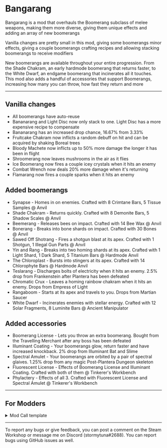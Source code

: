 # Bangarang

Bangarang is a mod that overhauls the Boomerang subclass of melee weapons, making them more diverse, giving them unique effects and adding an array of new boomerangs

Vanilla changes are pretty small in this mod, giving some boomerangs minor effects, giving a couple boomerangs crafting recipes and allowing stacking boomerangs to receive modifiers

New boomerangs are available throughout your entire progression. From the Shade Chakram, an early hardmode boomerang that returns faster, to the White Dwarf, an endgame boomerang that incinerates all it touches. This mod also adds a handful of accessories that support Boomerangs, increasing how many you can throw, how fast they return and more

***

## **Vanilla changes**

* All boomerangs have auto-reuse
* Bananarang and Light Disc now only stack to one. Light Disc has a more expensive recipe to compensate
* Bananarang has an increased drop chance, 16.67% from 3.33%
* Fruitcake Chakram now inflicts a random debuff on hit and can be acquired by shaking Boreal trees
* Bloody Machete now inflicts up to 50% more damage the longer it has been in flight
* Shroomerang now leaves mushrooms in the air as it flies
* Ice Boomerang now fires a couple icey crystals when it hits an enemy
* Combat Wrench now deals 20% more damage when it's returning
* Flamarang now fires a couple sparks when it hits an enemy

## **Added boomerangs**

* Synapse - Homes in on enemies. Crafted with 8 Crimtane Bars, 5 Tissue Samples @ Anvil
* Shade Chakram - Returns quickly. Crafted with 8 Demonite Bars, 5 Shadow Scales @ Anvil
* Beemerang - Releases bees on impact. Crafted with 14 Bee Wax @ Anvil
* Bonerang - Breaks into bone shards on impact. Crafted with 30 Bones @ Anvil
* Sawed Off Shotrang - Fires a shotgun blast at its apex. Crafted with 1 Shotgun, 1 Illegal Gun Parts @ Anvil
* Yin and Rang - Breaks into two homing shards at its apex. Crafted with 1 Light Shard, 1 Dark Shard, 5 Titanium Bars @ Hardmode Anvil
* The Chloroplast - Bursts into stingers at its apex. Crafted with 14 Chlorophyte Bars @ Hardmode Anvil
* Teslarang - Discharges bolts of electricity when it hits an enemy. 2.5% drop from Frankenstein after Plantera has been defeated
* Chromatic Crux - Leaves a homing rainbow chakram when it hits an enemy. Drops from Empress of Light
* Rangaboom - Starts at its apex and travels to you. Drops from Martian Saucer
* White Dwarf - Incinerates enemies with stellar energy. Crafted with 12 Solar Fragments, 8 Luminite Bars @ Ancient Manipulator

## **Added accessories**

* Boomerang License - Lets you throw an extra boomerang. Bought from the Travelling Merchant after any boss has been defeated
* Illuminant Coating - Your boomerangs glow, return faster and have increased knockback. 2% drop from Illuminant Bat and Slime
* Spectral Amulet - Your boomerangs are orbited by a pair of spectral glaives. 1.25% drop from any magic Post-Plantera Dungeon skeleton
* Fluorescent License - Effects of Boomerang License and Illuminant Coating. Crafted with both of them @ Tinkerer's Workbench
* Phylactery - Effects of all 3. Crafted with Fluorescent License and Spectral Amulet @ Tinkerer's Workbench

***

## **For Modders**

<details>
<summary>Mod Call template</summary>
<br>

Alrighty, this mod call takes 3 parameters that are all integers. First arg should be the item type of your boomerang, the second arg should be the projectile type of your boomerang, the third arg should be the maximum number of that boomerang the player can shoot


        public override void PostSetupContent() {
            if (ModLoader.TryGetMod("Bangarang", out Mod bangarang)) {
                bangarang.Call(ModContent.ItemType<X>(), ModContent.ProjectileType<Y>(), Z);
                // X is your item class
                // Y is your projectile class
                // Z is the amount of boomerangs the player can throw
            }
        }



</details>

***

To report any bugs or give feedback, you can post a comment on the Steam Workshop or message me on Discord (stormytuna#2688). You can report bugs using GitHub issues as well.